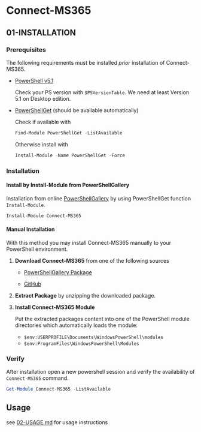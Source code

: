 # Connect-MS365

## 01-INSTALLATION

### Prerequisites

The following requirements must be installed _prior_ installation of Connect-MS365.

* [PowerShell v5.1](https://www.microsoft.com/en-us/download/details.aspx?id=54616)

  Check your PS version with `$PSVersionTable`.
  We need at least Version 5.1 on Desktop edition.

* [PowerShellGet]() (should be available automatically)

  Check if available with
  
  ```powershell
  Find-Module PowerShellGet -ListAvailable
  ```

  Otherwise install with
  
  ```powershell
  Install-Module -Name PowerShellGet -Force
  ```

### Installation

#### Install by Install-Module from PowerShellGallery

Installation from online [PowerShellGallery](https://powershellgallery.com) by using PowerShellGet function `Install-Module`.

```powershell
Install-Module Connect-MS365
```

#### Manual Installation

With this method you may install Connect-MS365 manually to your PowerShell environment.

1. __Download Connect-MS365__ from one of the following sources

   * [PowerShellGallery Package](https://www.powershellgallery.com/packages/Connect-MS365#manual-download)
   
   * [GitHub](https://github.com/blindzero/Connect-MS365/releases)

2. __Extract Package__ by unzipping the downloaded package.

3. __Install Connect-MS365 Module__

   Put the extracted packages content into one of the PowerShell module directories which automatically loads the module:

   * `$env:USERPROFILE\Documents\WindowsPowerShell\modules`
   * `$env:ProgramFiles\WindowsPowerShell\Modules`

### Verify

After installation open a new powershell session and verify the availability of `Connect-MS365` command.

```powershell
Get-Module Connect-MS365 -ListAvailable
```

## Usage

see [02-USAGE.md](/docs/02-USAGE.md) for usage instructions
